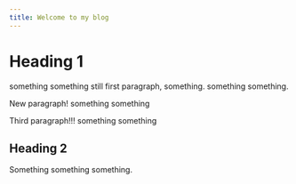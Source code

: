 ```yaml
---
title: Welcome to my blog
---
```

# Heading 1
something something
still first paragraph, something. something something.

New paragraph! something something

Third paragraph!!! something something
## Heading 2
Something something something.
